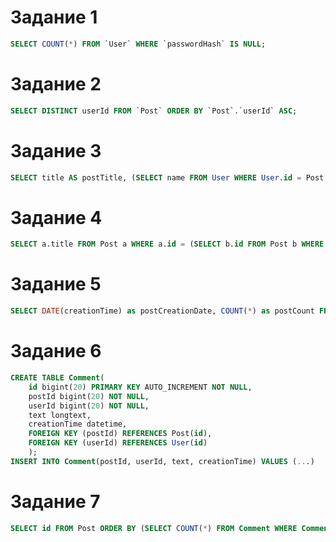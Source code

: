 # Задание 1

```SQL
SELECT COUNT(*) FROM `User` WHERE `passwordHash` IS NULL;
```

# Задание 2

```SQL
SELECT DISTINCT userId FROM `Post` ORDER BY `Post`.`userId` ASC;
```

# Задание 3 

```SQL
SELECT title AS postTitle, (SELECT name FROM User WHERE User.id = Post.userId) AS authorName FROM Post ORDER BY creationTime ASC, id ASC
```

# Задание 4

```SQL
SELECT a.title FROM Post a WHERE a.id = (SELECT b.id FROM Post b WHERE b.userId = a.userId ORDER BY b.creationTime, b.id OFFSET 0 ROWS FETCH NEXT 1 ROWS ONLY)
```

# Задание 5

```SQL
SELECT DATE(creationTime) as postCreationDate, COUNT(*) as postCount FROM Post GROUP BY DATE(creationTime)
```

# Задание 6

```SQL
CREATE TABLE Comment(
	id bigint(20) PRIMARY KEY AUTO_INCREMENT NOT NULL,
	postId bigint(20) NOT NULL,
	userId bigint(20) NOT NULL,
	text longtext,
	creationTime datetime,
	FOREIGN KEY (postId) REFERENCES Post(id),
	FOREIGN KEY (userId) REFERENCES User(id)
	);
INSERT INTO Comment(postId, userId, text, creationTime) VALUES (...)
```

# Задание 7

```SQL
SELECT id FROM Post ORDER BY (SELECT COUNT(*) FROM Comment WHERE Comment.postId=Post.id) DESC;
```
